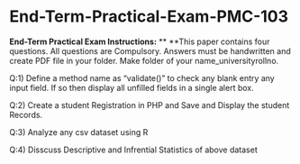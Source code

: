 # End-Term-Practical-Exam-PMC-103

**End-Term Practical Exam Instructions:**
**
**This paper contains four questions. All questions are Compulsory. 
Answers must be handwritten and create PDF file in your folder.
Make folder of your name_universityrollno.

Q:1) Define a method name as “validate()” to check any blank entry any input field. If so then display  all unfilled fields in a single alert box.

Q:2) Create a student Registration in PHP and Save and Display the student Records.

Q:3) Analyze any csv dataset using R

Q:4) Disscuss Descriptive and Infrential Statistics of above dataset
